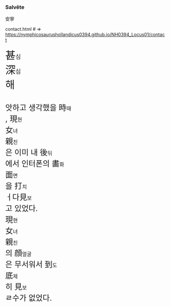 ### Salvēte
安寧

contact.html  # => https://nymphicosaurushollandicus0394.github.io/NH0394_Locus01/contact


<FONT SIZE=6>
															<RB>甚</RB><RP>(</RP><RT><FONT SIZE=4>심</FONT><BR> </RT><RP>)</RP><RB>深</RB><RP>(</RP><RT><FONT SIZE=4>심</FONT><BR> </RT><RP>)</RP>해
					<P>
						<FONT SIZE=5>
																	앗하고 생각했을 <RB>時</RB><RP>(</RP><RT><FONT SIZE=3>때</FONT><BR> </RT><RP>)</RP>, <RB>現</RB><RP>(</RP><RT><FONT SIZE=3>현</FONT><BR> </RT><RP>)</RP><RB>女</RB><RP>(</RP><RT><FONT SIZE=3>녀</FONT><BR> </RT><RP>)</RP><RB>親</RB><RP>(</RP><RT><FONT SIZE=3>친</FONT><BR> </RT><RP>)</RP>은 이미 내 <RB>後</RB><RP>(</RP><RT><FONT SIZE=3>뒤</FONT><BR> </RT><RP>)</RP>에서 인터폰의 <RB>畵</RB><RP>(</RP><RT><FONT SIZE=3>화</FONT><BR> </RT><RP>)</RP><RB>面</RB><RP>(</RP><RT><FONT SIZE=3>면</FONT><BR> </RT><RP>)</RP>을 <RB>打</RB><RP>(</RP><RT><FONT SIZE=3>치</FONT><BR> </RT><RP>)</RP>ㅓ다<RB>見</RB><RP>(</RP><RT><FONT SIZE=3>보</FONT><BR> </RT><RP>)</RP>고 있었다.
<BR>	<RB>現</RB><RP>(</RP><RT><FONT SIZE=3>현</FONT><BR> </RT><RP>)</RP><RB>女</RB><RP>(</RP><RT><FONT SIZE=3>녀</FONT><BR> </RT><RP>)</RP><RB>親</RB><RP>(</RP><RT><FONT SIZE=3>친</FONT><BR> </RT><RP>)</RP>의 <RB>顔</RB><RP>(</RP><RT><FONT SIZE=3>얼굴</FONT><BR> </RT><RP>)</RP>은 무서워서 <RB>到</RB><RP>(</RP><RT><FONT SIZE=3>도</FONT><BR> </RT><RP>)</RP><RB>底</RB><RP>(</RP><RT><FONT SIZE=3>제</FONT><BR> </RT><RP>)</RP>히 <RB>見</RB><RP>(</RP><RT><FONT SIZE=3>보</FONT><BR> </RT><RP>)</RP>ㄹ수가 없었다.


<!--
**nymphicosaurushollandicus0394/nymphicosaurushollandicus0394** is a ✨ _special_ ✨ repository because its `README.md` (this file) appears on your GitHub profile.

Here are some ideas to get you started:

- 🔭 I’m currently working on ...
- 🌱 I’m currently learning ...
- 👯 I’m looking to collaborate on ...
- 🤔 I’m looking for help with ...
- 💬 Ask me about ...
- 📫 How to reach me: ...
- 😄 Pronouns: ...
- ⚡ Fun fact: ...
-->
